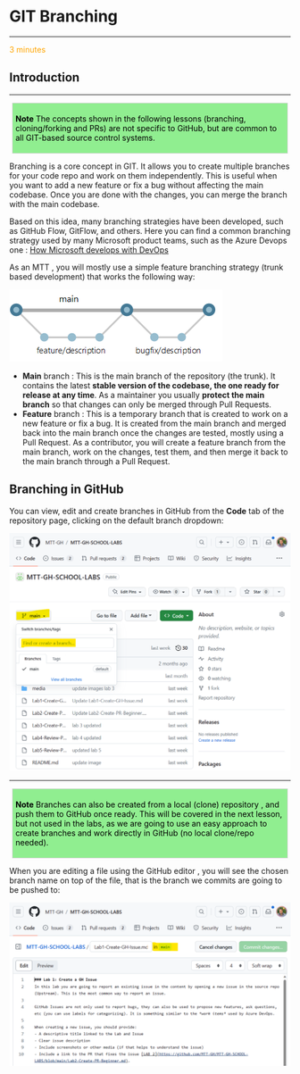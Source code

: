 [comment]: <> (please keep all comment items at the top of the markdown file)
[comment]: <> (please do not change the ***, as well as <div> placeholders for Note and Tip layout)

# GIT Branching
***

<span class="oi oi-clock" style="color: orange;">  3 minutes</span> 

## Introduction

[comment]: <> (this is the section for the Note: item; please do not make any changes here)
***
<div style="background: lightgreen; 
            font-size: 14px; 
            color: black;
            padding: 5px; 
            border: 1px solid lightgray; 
            margin: 5px;">

**Note** The concepts shown in the following lessons (branching, cloning/forking and PRs) are not specific to GitHub, but are common to all GIT-based source control systems.
</div>

Branching is a core concept in GIT. It allows you to create multiple branches for your code repo and work on them independently. This is useful when you want to add a new feature or fix a bug without affecting the main codebase. Once you are done with the changes, you can merge the branch with the main codebase.

Based on this idea, many branching strategies have been developed, such as GitHub Flow, GitFlow, and others. Here you can find a common branching strategy used by many Microsoft product teams, such as the Azure Devops one : [How Microsoft develops with DevOps](https://learn.microsoft.com/en-us/devops/develop/how-microsoft-develops-devops)

As an MTT , you will mostly use a simple feature branching strategy (trunk based development) that works the following way:

![Feature Branching](https://raw.githubusercontent.com/MTT-GH/MTT-GH-SCHOOL/main/lessons/media/featurebranching.png)

- **Main** branch : This is the main branch of the repository (the trunk). It contains the latest **stable version of the codebase, the one ready for release at any time**. As a maintainer you usually **protect the main branch** so that changes can only be merged through Pull Requests.
- **Feature** branch : This is a temporary branch that is created to work on a new feature or fix a bug. It is created from the main branch and merged back into the main branch once the changes are tested, mostly using a Pull Request. As a contributor, you will create a feature branch from the main branch, work on the changes, test them, and then merge it back to the main branch through a Pull Request.


## Branching in GitHub 

You can view, edit and create branches in GitHub from the **Code** tab of the repository page, clicking on the default branch dropdown:

![Create branch](https://raw.githubusercontent.com/MTT-GH/MTT-GH-SCHOOL/main/lessons/media/createbranch.png)


[comment]: <> (this is the section for the Note: item; please do not make any changes here)
***
<div style="background: lightgreen; 
            font-size: 14px; 
            color: black;
            padding: 5px; 
            border: 1px solid lightgray; 
            margin: 5px;">

**Note** Branches can also be created from a local (clone) repository , and push them to GitHub once ready. This will be covered in the next lesson, but not used in the labs, as we are going to use an easy approach to create branches and work directly in GitHub (no local clone/repo needed).
</div>

When you are editing a file using the GitHub editor , you will see the chosen branch name on top of the file, that is the branch we commits are going to be pushed to:

![edit file](https://raw.githubusercontent.com/MTT-GH/MTT-GH-SCHOOL/main/lessons/media/editfile.png)

